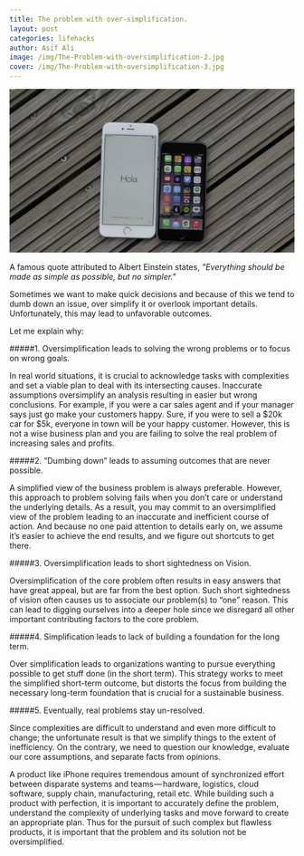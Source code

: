 ```yaml
---
title: The problem with over-simplification.
layout: post
categories: lifehacks
author: Asif Ali
image: /img/The-Problem-with-oversimplification-2.jpg
cover: /img/The-Problem-with-oversimplification-3.jpg
---
```


![Existential - The problem with over-simplification.](/img/The-Problem-with-oversimplification.jpg)

A famous quote attributed to Albert Einstein states, *"Everything should be made as simple as possible, but no simpler."*

Sometimes we want to make quick decisions and because of this we tend to dumb down an issue, over simplify it or overlook important details. Unfortunately, this may lead to unfavorable outcomes. 

Let me explain why:

#####1. Oversimplification leads to solving the wrong problems or to focus on wrong goals.

In real world situations, it is crucial to acknowledge tasks with complexities and set a viable plan to deal with its intersecting causes. Inaccurate assumptions oversimplify an analysis resulting in easier but wrong conclusions.
For example, if you were a car sales agent and if your manager says just go make your customers happy. Sure, if you were to sell a $20k car for $5k, everyone in town will be your happy customer. However, this is not a wise business plan and you are failing to solve the real problem of increasing sales and profits.

#####2. “Dumbing down” leads to assuming outcomes that are never possible.

A simplified view of the business problem is always preferable. However, this approach to problem solving fails when you don’t care or understand the underlying details.
As a result, you may commit to an oversimplified view of the problem leading to an inaccurate and inefficient course of action. And because no one paid attention to details early on, we assume it’s easier to achieve the end results, and we figure out shortcuts to get there.

#####3. Oversimplification leads to short sightedness on Vision.

Oversimplification of the core problem often results in easy answers that have great appeal, but are far from the best option. Such short sightedness of vision often causes us to associate our problem(s) to “one” reason. This can lead to digging ourselves into a deeper hole since we disregard all other important contributing factors to the core problem. 


#####4. Simplification leads to lack of building a foundation for the long term.

Over simplification leads to organizations wanting to pursue everything possible to get stuff done (in the short term). This strategy works to meet the simplified short-term outcome, but distorts the focus from building the necessary long-term foundation that is crucial for a sustainable business.

#####5. Eventually, real problems stay un-resolved. 

Since complexities are difficult to understand and even more difficult to change; the unfortunate result is that we simplify things to the extent of inefficiency. On the contrary, we need to question our knowledge, evaluate our core assumptions, and separate facts from opinions. 

A product like iPhone requires tremendous amount of synchronized effort between disparate systems and teams — hardware, logistics, cloud software, supply chain, manufacturing, retail etc. While building such a product with perfection, it is important to accurately define the problem, understand the complexity of underlying tasks and move forward to create an appropriate plan. 
Thus for the pursuit of such complex but flawless products, it is important that the problem and its solution not be oversimplified.
